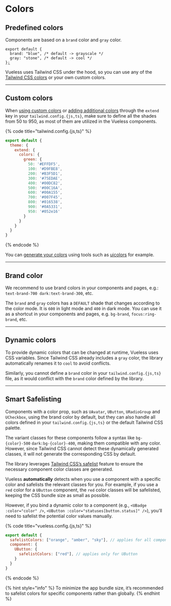 # Colors

## Predefined colors

Components are based on a `brand` color and `gray` color.

<pre class="language-js" data-title="vueless.config.js"><code class="lang-js">export default {
  brand: "blue", /* default -> grayscale */
  gray: "stone", /* default -> cool */
}<a data-footnote-ref href="#user-content-fn-1">;</a>
</code></pre>

Vueless uses Tailwind CSS under the hood, so you can use any of the [Tailwind CSS colors](https://tailwindcss.com/docs/customizing-colors#color-palette-reference) or your own custom colors.

***

## Custom colors

When [using custom colors](https://tailwindcss.com/docs/customizing-colors#using-custom-colors) or [adding additional colors](https://tailwindcss.com/docs/customizing-colors#adding-additional-colors) through the `extend` key in your `tailwind.config.{js,ts}`, make sure to define all the shades from 50 to 950, as most of them are utilized in the Vueless components.

{% code title="tailwind.config.{js,ts}" %}
```js
export default {
  theme: {
    extend: {
      colors: {
        green: {
          50: '#EFFDF5',
          100: '#D9FBE8',
          200: '#B3F5D1',
          300: '#75EDAE',
          400: '#00DC82',
          500: '#00C16A',
          600: '#00A155',
          700: '#007F45',
          800: '#016538',
          900: '#0A5331',
          950: '#052e16'
        }
      }
    }
  }
}
```
{% endcode %}

You can [generate your colors](https://tailwindcss.com/docs/customizing-colors#generating-colors) using tools such as [uicolors](https://uicolors.app) for example.

***

## Brand color

We recommend to use brand colors in your components and pages, e.g.: `text-brand-700 dark:text-brand-300`, etc.

The `brand` and `gray` colors has a `DEFAULT` shade that changes according to the color mode. It is `600` in light mode and `400` in dark mode. You can use it as a shortcut in your components and pages, e.g. `bg-brand`, `focus:ring-brand`, etc.

***

## Dynamic colors <a href="#css-variables" id="css-variables"></a>

To provide dynamic colors that can be changed at runtime, Vueless uses CSS variables. Since Tailwind CSS already includes a `gray` color, the library automatically renames it to `cool` to avoid conflicts.&#x20;

Similarly, you cannot define a `brand` color in your `tailwind.config.{js,ts}` file, as it would conflict with the `brand` color defined by the library.

***

## Smart Safelisting

Components with a color prop, such as `UAvatar`, `UButton`, `URadioGroup` and `UCheckbox`, using the brand color by default, but they can also handle all colors defined in your `tailwind.config.{js,ts}` or the default Tailwind CSS palette.

The variant classes for these components follow a syntax like `bg-{color}-500` `dark:bg-{color}-400`, making them compatible with any color. However, since Tailwind CSS cannot detect these dynamically generated classes, it will not generate the corresponding CSS by default.

The library leverages [Tailwind CSS’s safelist](https://tailwindcss.com/docs/content-configuration#safelisting-classes) feature to ensure the necessary component color classes are generated.

Vueless **automatically** detects when you use a component with a specific color and safelists the relevant classes for you. For example, if you use a `red` color for a `UButton` component, the `red` color classes will be safelisted, keeping the CSS bundle size as small as possible.

However, if you bind a dynamic color to a component (e.g., `<UBadge :color="color" />`, `<UButton :color="statuses[button.status]" />`), you’ll need to safelist the potential color values manually.

{% code title="vueless.config.{js,ts}" %}
```js
export default {
  safelistColors: ["orange", "amber", "sky"], // applies for all components
  component: {
    UButton: {
      safelistColors: ["red"], // applies only for UButton
    }
  }
}
```
{% endcode %}

{% hint style="info" %}
To minimize the app bundle size, it’s recommended to safelist colors for specific components rather than globally.
{% endhint %}



[^1]: 
